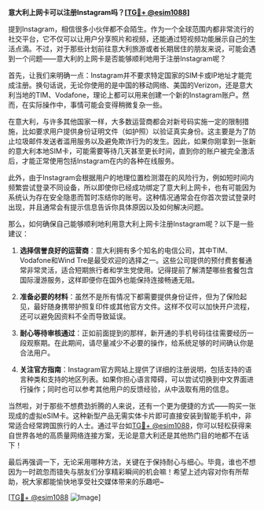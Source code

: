 **意大利上网卡可以注册Instagram吗？[[TG💪+ @esim1088](https://t.me/s/esim1088)]**

提到Instagram，相信很多小伙伴都不会陌生。作为一个全球范围内都非常流行的社交平台，它不仅可以让用户分享照片和视频，还能通过短视频功能展示自己的生活点滴。不过，对于那些计划前往意大利旅游或者长期居住的朋友来说，可能会遇到一个问题——意大利的上网卡是否能够顺利地用于注册Instagram呢？

首先，让我们来明确一点：Instagram并不要求特定国家的SIM卡或IP地址才能完成注册。换句话说，无论你使用的是中国的移动网络、美国的Verizon，还是意大利当地的TIM、Vodafone，理论上都可以用来创建一个新的Instagram账户。然而，在实际操作中，事情可能会变得稍微复杂一些。

在意大利，与许多其他国家一样，大多数运营商都会对新号码实施一定的限制措施，比如要求用户提供身份证明文件（如护照）以验证真实身份。这主要是为了防止垃圾邮件发送者滥用服务以及避免欺诈行为的发生。因此，如果你刚拿到一张新的意大利本地SIM卡，可能需要等待几天甚至更长时间，直到你的账户被完全激活后，才能正常使用包括Instagram在内的各种在线服务。

此外，由于Instagram会根据用户的地理位置检测潜在的风险行为，例如短时间内频繁尝试登录不同设备，所以即使你已经成功绑定了意大利上网卡，也有可能因为系统认为存在安全隐患而暂时冻结你的账号。这种情况通常会在你首次尝试登录时出现，并且通常会有提示信息告诉你具体原因以及如何解决问题。

那么，如何确保自己能够顺利地利用意大利上网卡注册Instagram呢？以下是一些建议：

1. **选择信誉良好的运营商**：意大利拥有多个知名的电信公司，其中TIM、Vodafone和Wind Tre是最受欢迎的选择之一。这些公司提供的预付费套餐通常非常灵活，适合短期旅行者和学生党使用。记得提前了解清楚哪些套餐包含国际漫游服务，这样即便你在国外也能保持连接畅通无阻。

2. **准备必要的材料**：虽然不是所有情况下都需要提供身份证件，但为了保险起见，最好随身携带护照复印件或其他官方文件。这样不仅可以加快开户流程，还可以避免因资料不全而导致延误。

3. **耐心等待审核通过**：正如前面提到的那样，新开通的手机号码往往需要经历一段观察期。在此期间，请尽量减少不必要的操作，给系统足够的时间确认你是合法用户。

4. **关注官方指南**：Instagram官方网站上提供了详细的注册说明，包括支持的语言种类和支持的地区列表。如果你担心语言障碍，可以尝试切换到中文界面进行操作；同时也可以参考其他用户的反馈经验，从中汲取有用的信息。

当然啦，对于那些不想费劲折腾的人来说，还有一个更为便捷的方式——购买一张现成的虚拟eSIM卡。这种新型产品无需实体卡片即可直接安装到智能手机中，非常适合经常跨国旅行的人士。通过平台如[TG💪+ @esim1088](https://t.me/s/esim1088)，你可以轻松获得来自世界各地的高质量网络连接方案，无论是意大利还是其他热门目的地都不在话下！

最后再强调一下，无论采用哪种方法，关键在于保持耐心与细心。毕竟，谁也不想因为一时疏忽而错失与朋友们分享精彩瞬间的机会嘛！希望上述内容对你有所帮助，祝大家都能愉快地享受社交媒体带来的乐趣吧~ 

[[TG💪+ @esim1088](https://t.me/s/esim1088) ![Image](https://i.postimg.cc/4NQfJmqS/Snipaste-2025-05-13-00-14-12.png)]